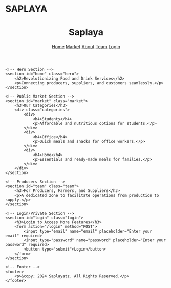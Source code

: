 # SAPLAYA
<!DOCTYPE html>
<html lang="en">
<head>
    <meta charset="UTF-8">
    <meta name="viewport" content="width=device-width, initial-scale=1.0">
    <title>Saplayatz - Food and Drinks Revolution</title>
    <link rel="stylesheet" href="styles.css">
</head>
<body>
    <!-- Header -->
    <header class="header">
        <h1>Saplaya</h1>
        <nav>
            <a href="#home">Home</a>
            <a href="#market">Market</a>
            <a href="#about">About</a>
            <a href="#team">Team</a>
            <a href="#login">Login</a>
        </nav>
    </header>

    <!-- Hero Section -->
    <section id="home" class="hero">
        <h2>Revolutionizing Food and Drink Services</h2>
        <p>Connecting producers, suppliers, and customers seamlessly.</p>
    </section>

    <!-- Public Market Section -->
    <section id="market" class="market">
        <h3>Our Categories</h3>
        <div class="categories">
            <div>
                <h4>Students</h4>
                <p>Affordable and nutritious options for students.</p>
            </div>
            <div>
                <h4>Office</h4>
                <p>Quick meals and snacks for office workers.</p>
            </div>
            <div>
                <h4>Home</h4>
                <p>Essentials and ready-made meals for families.</p>
            </div>
        </div>
    </section>

    <!-- Producers Section -->
    <section id="team" class="team">
        <h3>For Producers, Farmers, and Suppliers</h3>
        <p>A dedicated zone to facilitate operations from production to supply.</p>
    </section>

    <!-- Login/Private Section -->
    <section id="login" class="login">
        <h3>Login to Access More Features</h3>
        <form action="/login" method="POST">
            <input type="email" name="email" placeholder="Enter your email" required>
            <input type="password" name="password" placeholder="Enter your password" required>
            <button type="submit">Login</button>
        </form>
    </section>

    <!-- Footer -->
    <footer>
        <p>&copy; 2024 Saplayatz. All Rights Reserved.</p>
    </footer>
</body>
</html>
